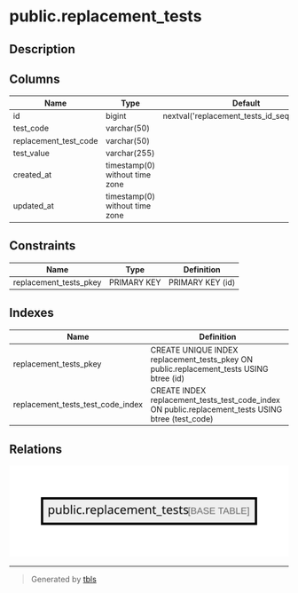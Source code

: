 # public.replacement_tests

## Description

## Columns

| Name                  | Type                           | Default                                       | Nullable |
| --------------------- | ------------------------------ | --------------------------------------------- | -------- |
| id                    | bigint                         | nextval('replacement_tests_id_seq'::regclass) | false    |
| test_code             | varchar(50)                    |                                               | false    |
| replacement_test_code | varchar(50)                    |                                               | false    |
| test_value            | varchar(255)                   |                                               | false    |
| created_at            | timestamp(0) without time zone |                                               | true     |
| updated_at            | timestamp(0) without time zone |                                               | true     |

## Constraints

| Name                   | Type        | Definition       |
| ---------------------- | ----------- | ---------------- |
| replacement_tests_pkey | PRIMARY KEY | PRIMARY KEY (id) |

## Indexes

| Name                              | Definition                                                                                         |
| --------------------------------- | -------------------------------------------------------------------------------------------------- |
| replacement_tests_pkey            | CREATE UNIQUE INDEX replacement_tests_pkey ON public.replacement_tests USING btree (id)            |
| replacement_tests_test_code_index | CREATE INDEX replacement_tests_test_code_index ON public.replacement_tests USING btree (test_code) |

## Relations

![er](public.replacement_tests.svg)

---

> Generated by [tbls](https://github.com/k1LoW/tbls)
